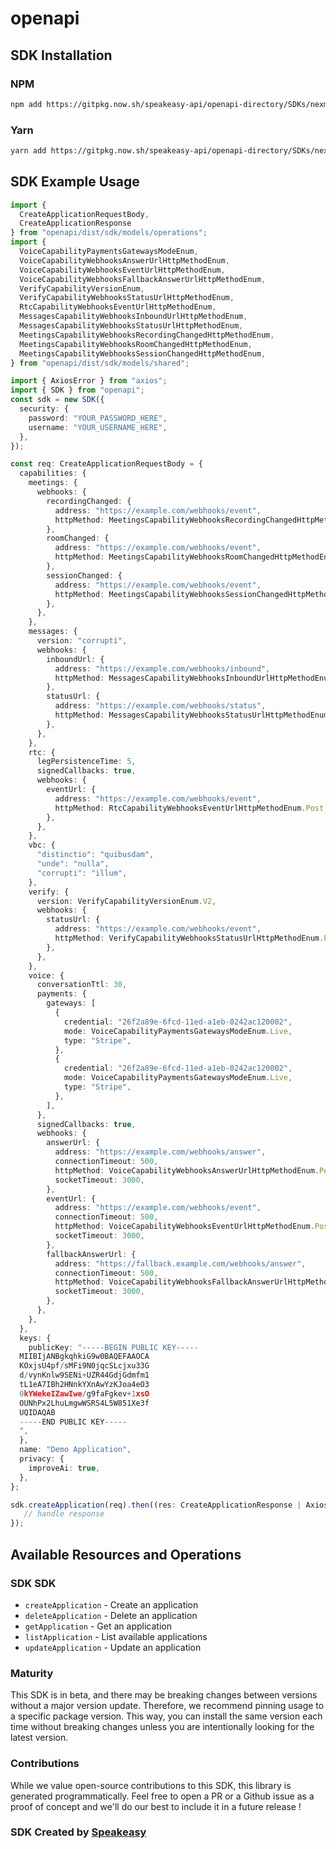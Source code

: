 # openapi

<!-- Start SDK Installation -->
## SDK Installation

### NPM

```bash
npm add https://gitpkg.now.sh/speakeasy-api/openapi-directory/SDKs/nexmo.com/application.v2/2.1.4/typescript
```

### Yarn

```bash
yarn add https://gitpkg.now.sh/speakeasy-api/openapi-directory/SDKs/nexmo.com/application.v2/2.1.4/typescript
```
<!-- End SDK Installation -->

## SDK Example Usage
<!-- Start SDK Example Usage -->
```typescript
import {
  CreateApplicationRequestBody,
  CreateApplicationResponse
} from "openapi/dist/sdk/models/operations";
import {
  VoiceCapabilityPaymentsGatewaysModeEnum,
  VoiceCapabilityWebhooksAnswerUrlHttpMethodEnum,
  VoiceCapabilityWebhooksEventUrlHttpMethodEnum,
  VoiceCapabilityWebhooksFallbackAnswerUrlHttpMethodEnum,
  VerifyCapabilityVersionEnum,
  VerifyCapabilityWebhooksStatusUrlHttpMethodEnum,
  RtcCapabilityWebhooksEventUrlHttpMethodEnum,
  MessagesCapabilityWebhooksInboundUrlHttpMethodEnum,
  MessagesCapabilityWebhooksStatusUrlHttpMethodEnum,
  MeetingsCapabilityWebhooksRecordingChangedHttpMethodEnum,
  MeetingsCapabilityWebhooksRoomChangedHttpMethodEnum,
  MeetingsCapabilityWebhooksSessionChangedHttpMethodEnum,
} from "openapi/dist/sdk/models/shared";

import { AxiosError } from "axios";
import { SDK } from "openapi";
const sdk = new SDK({
  security: {
    password: "YOUR_PASSWORD_HERE",
    username: "YOUR_USERNAME_HERE",
  },
});

const req: CreateApplicationRequestBody = {
  capabilities: {
    meetings: {
      webhooks: {
        recordingChanged: {
          address: "https://example.com/webhooks/event",
          httpMethod: MeetingsCapabilityWebhooksRecordingChangedHttpMethodEnum.Post,
        },
        roomChanged: {
          address: "https://example.com/webhooks/event",
          httpMethod: MeetingsCapabilityWebhooksRoomChangedHttpMethodEnum.Post,
        },
        sessionChanged: {
          address: "https://example.com/webhooks/event",
          httpMethod: MeetingsCapabilityWebhooksSessionChangedHttpMethodEnum.Post,
        },
      },
    },
    messages: {
      version: "corrupti",
      webhooks: {
        inboundUrl: {
          address: "https://example.com/webhooks/inbound",
          httpMethod: MessagesCapabilityWebhooksInboundUrlHttpMethodEnum.Post,
        },
        statusUrl: {
          address: "https://example.com/webhooks/status",
          httpMethod: MessagesCapabilityWebhooksStatusUrlHttpMethodEnum.Post,
        },
      },
    },
    rtc: {
      legPersistenceTime: 5,
      signedCallbacks: true,
      webhooks: {
        eventUrl: {
          address: "https://example.com/webhooks/event",
          httpMethod: RtcCapabilityWebhooksEventUrlHttpMethodEnum.Post,
        },
      },
    },
    vbc: {
      "distinctio": "quibusdam",
      "unde": "nulla",
      "corrupti": "illum",
    },
    verify: {
      version: VerifyCapabilityVersionEnum.V2,
      webhooks: {
        statusUrl: {
          address: "https://example.com/webhooks/event",
          httpMethod: VerifyCapabilityWebhooksStatusUrlHttpMethodEnum.Post,
        },
      },
    },
    voice: {
      conversationTtl: 30,
      payments: {
        gateways: [
          {
            credential: "26f2a89e-6fcd-11ed-a1eb-0242ac120002",
            mode: VoiceCapabilityPaymentsGatewaysModeEnum.Live,
            type: "Stripe",
          },
          {
            credential: "26f2a89e-6fcd-11ed-a1eb-0242ac120002",
            mode: VoiceCapabilityPaymentsGatewaysModeEnum.Live,
            type: "Stripe",
          },
        ],
      },
      signedCallbacks: true,
      webhooks: {
        answerUrl: {
          address: "https://example.com/webhooks/answer",
          connectionTimeout: 500,
          httpMethod: VoiceCapabilityWebhooksAnswerUrlHttpMethodEnum.Post,
          socketTimeout: 3000,
        },
        eventUrl: {
          address: "https://example.com/webhooks/event",
          connectionTimeout: 500,
          httpMethod: VoiceCapabilityWebhooksEventUrlHttpMethodEnum.Post,
          socketTimeout: 3000,
        },
        fallbackAnswerUrl: {
          address: "https://fallback.example.com/webhooks/answer",
          connectionTimeout: 500,
          httpMethod: VoiceCapabilityWebhooksFallbackAnswerUrlHttpMethodEnum.Post,
          socketTimeout: 3000,
        },
      },
    },
  },
  keys: {
    publicKey: "-----BEGIN PUBLIC KEY-----
  MIIBIjANBgkqhkiG9w0BAQEFAAOCA
  KOxjsU4pf/sMFi9N0jqcSLcjxu33G
  d/vynKnlw9SENi+UZR44GdjGdmfm1
  tL1eA7IBh2HNnkYXnAwYzKJoa4eO3
  0kYWekeIZawIwe/g9faFgkev+1xsO
  OUNhPx2LhuLmgwWSRS4L5W851Xe3f
  UQIDAQAB
  -----END PUBLIC KEY-----
  ",
  },
  name: "Demo Application",
  privacy: {
    improveAi: true,
  },
};

sdk.createApplication(req).then((res: CreateApplicationResponse | AxiosError) => {
   // handle response
});
```
<!-- End SDK Example Usage -->

<!-- Start SDK Available Operations -->
## Available Resources and Operations

### SDK SDK

* `createApplication` - Create an application
* `deleteApplication` - Delete an application
* `getApplication` - Get an application
* `listApplication` - List available applications
* `updateApplication` - Update an application
<!-- End SDK Available Operations -->

### Maturity

This SDK is in beta, and there may be breaking changes between versions without a major version update. Therefore, we recommend pinning usage
to a specific package version. This way, you can install the same version each time without breaking changes unless you are intentionally
looking for the latest version.

### Contributions

While we value open-source contributions to this SDK, this library is generated programmatically.
Feel free to open a PR or a Github issue as a proof of concept and we'll do our best to include it in a future release !

### SDK Created by [Speakeasy](https://docs.speakeasyapi.dev/docs/using-speakeasy/client-sdks)

